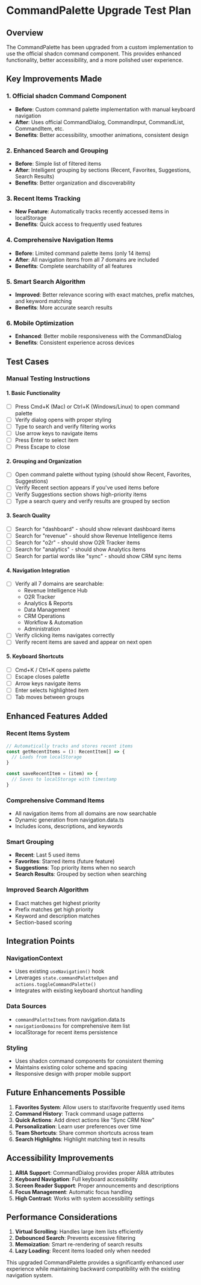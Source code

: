 # CommandPalette Upgrade Test Plan

## Overview
The CommandPalette has been upgraded from a custom implementation to use the official shadcn command component. This provides enhanced functionality, better accessibility, and a more polished user experience.

## Key Improvements Made

### 1. Official shadcn Command Component
- **Before**: Custom command palette implementation with manual keyboard navigation
- **After**: Uses official CommandDialog, CommandInput, CommandList, CommandItem, etc.
- **Benefits**: Better accessibility, smoother animations, consistent design

### 2. Enhanced Search and Grouping
- **Before**: Simple list of filtered items
- **After**: Intelligent grouping by sections (Recent, Favorites, Suggestions, Search Results)
- **Benefits**: Better organization and discoverability

### 3. Recent Items Tracking
- **New Feature**: Automatically tracks recently accessed items in localStorage
- **Benefits**: Quick access to frequently used features

### 4. Comprehensive Navigation Items
- **Before**: Limited command palette items (only 14 items)
- **After**: All navigation items from all 7 domains are included
- **Benefits**: Complete searchability of all features

### 5. Smart Search Algorithm
- **Improved**: Better relevance scoring with exact matches, prefix matches, and keyword matching
- **Benefits**: More accurate search results

### 6. Mobile Optimization
- **Enhanced**: Better mobile responsiveness with the CommandDialog
- **Benefits**: Consistent experience across devices

## Test Cases

### Manual Testing Instructions

#### 1. Basic Functionality
- [ ] Press Cmd+K (Mac) or Ctrl+K (Windows/Linux) to open command palette
- [ ] Verify dialog opens with proper styling
- [ ] Type to search and verify filtering works
- [ ] Use arrow keys to navigate items
- [ ] Press Enter to select item
- [ ] Press Escape to close

#### 2. Grouping and Organization
- [ ] Open command palette without typing (should show Recent, Favorites, Suggestions)
- [ ] Verify Recent section appears if you've used items before
- [ ] Verify Suggestions section shows high-priority items
- [ ] Type a search query and verify results are grouped by section

#### 3. Search Quality
- [ ] Search for "dashboard" - should show relevant dashboard items
- [ ] Search for "revenue" - should show Revenue Intelligence items
- [ ] Search for "o2r" - should show O2R Tracker items
- [ ] Search for "analytics" - should show Analytics items
- [ ] Search for partial words like "sync" - should show CRM sync items

#### 4. Navigation Integration
- [ ] Verify all 7 domains are searchable:
  - Revenue Intelligence Hub
  - O2R Tracker
  - Analytics & Reports
  - Data Management
  - CRM Operations
  - Workflow & Automation
  - Administration
- [ ] Verify clicking items navigates correctly
- [ ] Verify recent items are saved and appear on next open

#### 5. Keyboard Shortcuts
- [ ] Cmd+K / Ctrl+K opens palette
- [ ] Escape closes palette
- [ ] Arrow keys navigate items
- [ ] Enter selects highlighted item
- [ ] Tab moves between groups

## Enhanced Features Added

### Recent Items System
```typescript
// Automatically tracks and stores recent items
const getRecentItems = (): RecentItem[] => {
  // Loads from localStorage
}

const saveRecentItem = (item) => {
  // Saves to localStorage with timestamp
}
```

### Comprehensive Command Items
- All navigation items from all domains are now searchable
- Dynamic generation from navigation.data.ts
- Includes icons, descriptions, and keywords

### Smart Grouping
- **Recent**: Last 5 used items
- **Favorites**: Starred items (future feature)
- **Suggestions**: Top priority items when no search
- **Search Results**: Grouped by section when searching

### Improved Search Algorithm
- Exact matches get highest priority
- Prefix matches get high priority
- Keyword and description matches
- Section-based scoring

## Integration Points

### NavigationContext
- Uses existing `useNavigation()` hook
- Leverages `state.commandPaletteOpen` and `actions.toggleCommandPalette()`
- Integrates with existing keyboard shortcut handling

### Data Sources
- `commandPaletteItems` from navigation.data.ts
- `navigationDomains` for comprehensive item list
- localStorage for recent items persistence

### Styling
- Uses shadcn command components for consistent theming
- Maintains existing color scheme and spacing
- Responsive design with proper mobile support

## Future Enhancements Possible

1. **Favorites System**: Allow users to star/favorite frequently used items
2. **Command History**: Track command usage patterns
3. **Quick Actions**: Add direct actions like "Sync CRM Now"
4. **Personalization**: Learn user preferences over time
5. **Team Shortcuts**: Share common shortcuts across team
6. **Search Highlights**: Highlight matching text in results

## Accessibility Improvements

1. **ARIA Support**: CommandDialog provides proper ARIA attributes
2. **Keyboard Navigation**: Full keyboard accessibility
3. **Screen Reader Support**: Proper announcements and descriptions
4. **Focus Management**: Automatic focus handling
5. **High Contrast**: Works with system accessibility settings

## Performance Considerations

1. **Virtual Scrolling**: Handles large item lists efficiently
2. **Debounced Search**: Prevents excessive filtering
3. **Memoization**: Smart re-rendering of search results
4. **Lazy Loading**: Recent items loaded only when needed

This upgraded CommandPalette provides a significantly enhanced user experience while maintaining backward compatibility with the existing navigation system.